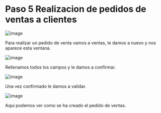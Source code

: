 # Paso 5 Realizacion de pedidos de ventas a clientes

![image](https://github.com/GERMANDLO11/Mkdocs_Trabajo/blob/main/OdooEq2/images/German/image_ventas1.png)

Para realizar un pedido de venta vamos a ventas, le damos a nuevo y nos aparece esta ventana.


![image](https://github.com/GERMANDLO11/Mkdocs_Trabajo/blob/main/OdooEq2/images/German/image__ventas2.png)

Rellenamos todos los campos y le damos a confirmar.


![image](https://github.com/GERMANDLO11/Mkdocs_Trabajo/blob/main/OdooEq2/images/German/image_ventas4.png)

Una vez confirmado le damos a validar.

![image](https://github.com/GERMANDLO11/Mkdocs_Trabajo/blob/main/OdooEq2/images/German/image_ventas3.png)

Aqui podemos ver como se ha creado el pedido de ventas.
